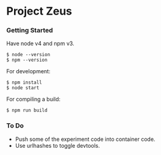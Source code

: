 # Project Zeus #

### Getting Started ###

Have node v4 and npm v3.

```
$ node --version
$ npm --version
```

For development:

```
$ npm install
$ node start
```

For compiling a build:

```
$ npm run build
```

### To Do ###

- Push some of the experiment code into container code.
- Use urlhashes to toggle devtools.
